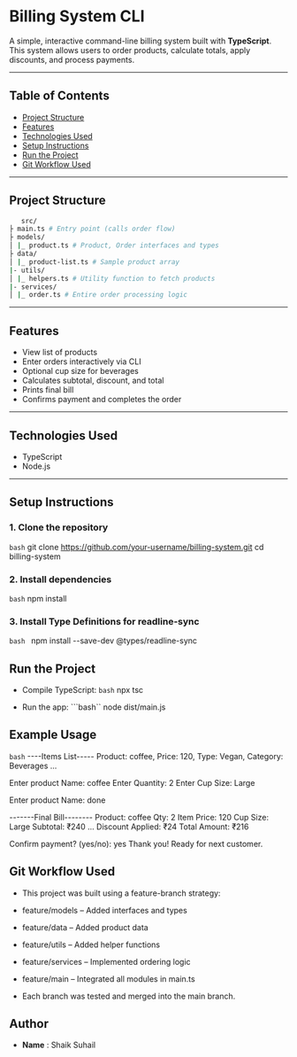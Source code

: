 #  Billing System CLI

A simple, interactive command-line billing system built with **TypeScript**. This system allows users to order products, calculate totals, apply discounts, and process payments.

---

##  Table of Contents

- [Project Structure](#-project-structure)
- [Features](#-features)
- [Technologies Used](#-technologies-used)
- [Setup Instructions](#-setup-instructions)
- [Run the Project](#-run-the-project)
- [Git Workflow Used](#-git-workflow-used)



---

##  Project Structure
```bash
   src/
├ main.ts # Entry point (calls order flow)
├ models/
│ |_ product.ts # Product, Order interfaces and types
├ data/
│ |_ product-list.ts # Sample product array
|- utils/
│ |_ helpers.ts # Utility function to fetch products
|- services/
│ |_ order.ts # Entire order processing logic

```
---

##  Features

-  View list of products
-  Enter orders interactively via CLI
-  Optional cup size for beverages
-  Calculates subtotal, discount, and total
-  Prints final bill
-  Confirms payment and completes the order

---

##  Technologies Used

- TypeScript
- Node.js


---

##  Setup Instructions

### 1. Clone the repository

```bash```
git clone https://github.com/your-username/billing-system.git
cd billing-system

### 2. Install dependencies
```bash```
npm install

### 3. Install Type Definitions for readline-sync
```bash ```
npm install --save-dev @types/readline-sync

## Run the Project

- Compile TypeScript:
```bash```
npx tsc

- Run the app:
```bash``
node dist/main.js

## Example Usage
```bash```
----Items List-----
Product: coffee, Price: 120, Type: Vegan, Category: Beverages
...

Enter product Name: coffee
Enter Quantity: 2
Enter Cup Size: Large

Enter product Name: done

-------Final Bill--------
Product: coffee
Qty: 2
Item Price: 120
Cup Size: Large
Subtotal: ₹240
...
Discount Applied: ₹24
Total Amount: ₹216

Confirm payment? (yes/no): yes
Thank you! Ready for next customer.



## Git Workflow Used

- This project was built using a feature-branch strategy:

- feature/models – Added interfaces and types

- feature/data – Added product data

- feature/utils – Added helper functions

- feature/services – Implemented ordering logic

- feature/main – Integrated all modules in main.ts

- Each branch was tested and merged into the main branch.

## Author
- **Name** : Shaik Suhail




 
